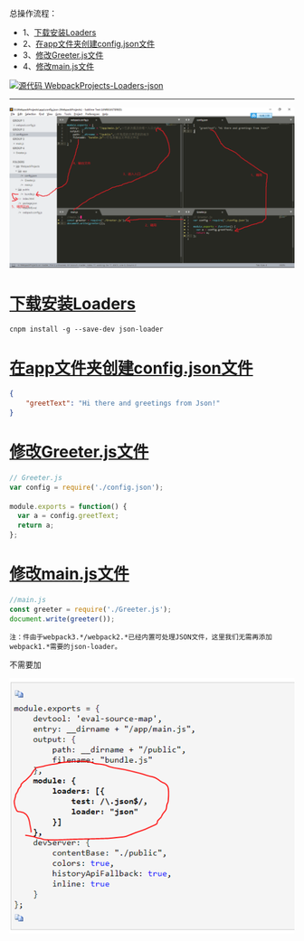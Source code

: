 总操作流程：
- 1、[下载安装Loaders](#webpack-01)
- 2、[在app文件夹创建config.json文件](#webpack-02)
- 3、[修改Greeter.js文件](#webpack-03)
- 4、[修改main.js文件](#webpack-04)

[![](https://img.shields.io/badge/源代码-WebpackProjects--Loaders--json-blue.svg "源代码 WebpackProjects-Loaders-json")](https://github.com/lidekai/WebpackProjects-Loaders-json.git)

----------

![](image/2-1.png)

# <a name="webpack-01" href="#" >下载安装Loaders</a>
```shell
cnpm install -g --save-dev json-loader
```
# <a name="webpack-02" href="#" >在app文件夹创建config.json文件</a>
```json
{
    "greetText": "Hi there and greetings from Json!"
}
```

# <a name="webpack-03" href="#" >修改Greeter.js文件</a>
```js
// Greeter.js
var config = require('./config.json');

module.exports = function() {
  var a = config.greetText;
  return a;
};
```

# <a name="webpack-04" href="#" >修改main.js文件</a>
```js
//main.js
const greeter = require('./Greeter.js');
document.write(greeter());
```

`
注：件由于webpack3.*/webpack2.*已经内置可处理JSON文件，这里我们无需再添加webpack1.*需要的json-loader。
`

不需要加

![](image/2-2.png)